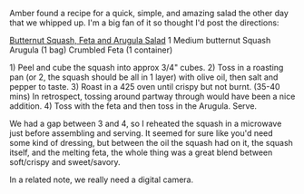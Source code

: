 <!--
.. title: Awesome Salad: Butternut/Feta/Arugula
.. date: 2004/09/28 13:37
.. slug: index
.. tags:
.. link:
.. description:
-->

Amber found a recipe for a quick, simple, and amazing salad the other day that we whipped up. I'm a big fan of it so thought I'd post the directions:

<p><u>Butternut Squash, Feta and Arugula Salad</u>
1 Medium butternut Squash
Arugula (1 bag)
Crumbled Feta (1 container)</p>

<p>1) Peel and cube the squash into approx 3/4" cubes.
2) Toss in a roasting pan (or 2, the squash should be all in 1 layer) with olive oil, then salt and pepper to taste.
3) Roast in a 425 oven until crispy but not burnt. (35-40 mins) In retrospect, tossing around partway through would have been a nice addition.
4) Toss with the feta and then toss in the Arugula. Serve.</p>

We had a gap between 3 and 4, so I reheated the squash in a microwave just before assembling and serving. It seemed for sure like you'd need some kind of dressing, but between the oil the squash had on it, the squash itself, and the melting feta, the whole thing was a great blend between soft/crispy and sweet/savory.

In a related note, we really need a digital camera.
